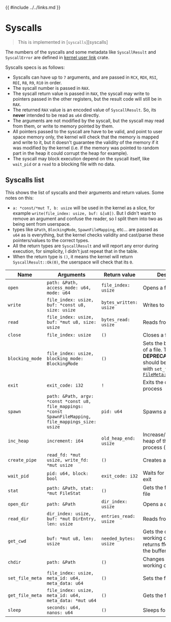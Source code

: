 {{ #include ../../links.md }}

# Syscalls

> This is implemented in [`syscalls`][syscalls]

The numbers of the syscalls and some metadata like `SyscallResult` and `SyscallError` are defined in [kernel user link](../../extra/kernel_user_link.md) crate.

Syscalls specs is as follows:
- Syscalls can have up to `7` arguments, and are passed in `RCX`, `RDX`, `RSI`, `RDI`, `R8`, `R9`, `R10` in order.
- The syscall number is passed in `RAX`.
- The syscall return value is passed in `RAX`, the syscall may write to pointers passed in the other registers, but the result code will still be in `RAX`.
- The returned `RAX` value is an encoded value of `SyscallResult`. So, its **never** intended to be read as `u64` directly.
- The arguments are not modified by the syscall, but the syscall may read from them, or write to memory pointed by them.
- All pointers passed to the syscall are have to be valid, and point to user space memory only, the kernel will check that the memory is mapped
and write to it, but it doesn't guarantee the validity of the memory if it was modified by the kernel (i.e. if the memory was pointed to random part in the heap it could corrupt the heap for example).
- The syscall may block execution depend on the syscall itself, like `wait_pid` or a `read` to a blocking file with no data.

## Syscalls list

This shows the list of syscalls and their arguments and return values. Some notes on this:
- `a: *const/*mut T, b: usize` will be used in the kernel as a slice, for example `write(file_index: usize, buf: &[u8])`. But I didn't want to remove an argument
and confuse the reader, so I split them into two as being sent from userspace.
- types like `&Path`, `BlockingMode`, `SpawnFileMapping`, etc... are passed as `u64` as is everything, but the kernel checks validity and cast/parse
these pointers/values to the correct types.
- All the return types are `SyscallResult` and will report any error during execution, for simplicity, I didn't just repeat that in the table.
- When the return type is `()`, it means the kernel will return `SyscallResult::Ok(0)`, the userspace will check that its `0`.

| Name | Arguments | Return value | Description |
| ---- | --------- | ------------ | ----------- |
| `open` | `path: &Path, access_mode: u64, mode: u64` | `file_index: usize` | Opens a file |
| `write` | `file_index: usize, buf: *const u8, size: usize` | `bytes_written: usize` | Writes to a file |
| `read` | `file_index: usize, buf: *mut u8, size: usize` | `bytes_read: usize` | Reads from a file |
| `close` | `file_index: usize` | `()` | Closes a file |
| `blocking_mode` | `file_index: usize, blocking_mode: BlockingMode` | `()` | Sets the blocking mode of a file. This is **DEPRECATED**, and should be replaced with `set_file_meta` with [`FileMeta::BlockingMode`](https://docs.rs/emerald_kernel_user_link/0.2.1/emerald_kernel_user_link/file/enum.FileMeta.html) |
| `exit` | `exit_code: i32` | `!` | Exits the current process |
| `spawn` | `path: &Path, argv: *const *const u8, file_mappings: *const SpawnFileMapping, file_mappings_size: usize` | `pid: u64` | Spawns a new process |
| `inc_heap` | `increment: i64` | `old_heap_end: usize` | Increase/decrease the heap of the current process (similar `sbrk`) |
| `create_pipe` | `read_fd: *mut usize, write_fd: *mut usize` | `()` | Creates a pipe |
| `wait_pid` | `pid: u64, block: bool` | `exit_code: i32` | Waits for a process to exit |
| `stat` | `path: &Path, stat: *mut FileStat` | `()` | Gets the file stat of a file |
| `open_dir` | `path: &Path` | `dir_index: usize` | Opens a directory |
| `read_dir` | `dir_index: usize, buf: *mut DirEntry, len: usize` | `entries_read: usize` | Reads from a directory |
| `get_cwd` | `buf: *mut u8, len: usize` | `needed_bytes: usize` | Gets the current working directory, returns fferTooSmall` if the buffer is too small |
| `chdir` | `path: &Path` | `()` | Changes the current working directory |
| `set_file_meta` | `file_index: usize, meta_id: u64, meta_data: u64` | `()` | Sets the file meta |
| `get_file_meta` | `file_index: usize, meta_id: u64, meta_data: *mut u64` | `()` | Gets the file meta |
| `sleep` | `seconds: u64, nanos: u64` | `()` | Sleeps for a duration |
